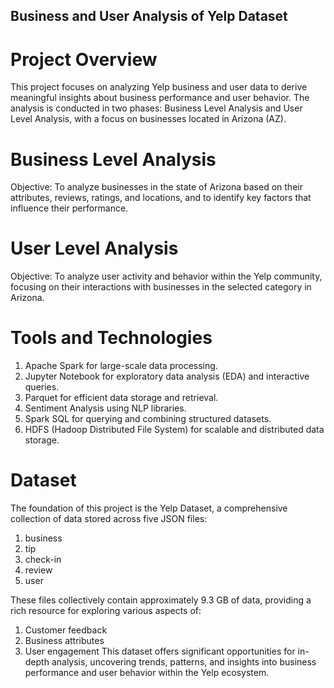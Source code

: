 
## Business and User Analysis of Yelp Dataset

# Project Overview
This project focuses on analyzing Yelp business and user data to derive meaningful insights about business performance and user behavior. The analysis is conducted in two phases: Business Level Analysis and User Level Analysis, with a focus on businesses located in Arizona (AZ).

# Business Level Analysis
Objective:
To analyze businesses in the state of Arizona based on their attributes, reviews, ratings, and locations, and to identify key factors that influence their performance.

# User Level Analysis
Objective:
To analyze user activity and behavior within the Yelp community, focusing on their interactions with businesses in the selected category in Arizona.

# Tools and Technologies
1. Apache Spark for large-scale data processing.
2. Jupyter Notebook for exploratory data analysis (EDA) and interactive queries.
3. Parquet for efficient data storage and retrieval.
4. Sentiment Analysis using NLP libraries.
5. Spark SQL for querying and combining structured datasets.
6. HDFS (Hadoop Distributed File System) for scalable and distributed data storage.

# Dataset

The foundation of this project is the Yelp Dataset, a comprehensive collection of data stored across five JSON files:

1. business
2. tip
3. check-in
4. review
5. user

   
These files collectively contain approximately 9.3 GB of data, providing a rich resource for exploring various aspects of:

1. Customer feedback
2. Business attributes
3. User engagement
This dataset offers significant opportunities for in-depth analysis, uncovering trends, patterns, and insights into business performance and user behavior within the Yelp ecosystem.
